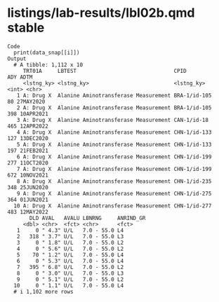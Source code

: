 # listings/lab-results/lbl02b.qmd stable

    Code
      print(data_snap[[i]])
    Output
      # A tibble: 1,112 x 10
         TRT01A     LBTEST                               CPID           ADY ADTM     
         <lstng_ky> <lstng_ky>                           <lstng_ky>   <int> <chr>    
       1 A: Drug X  Alanine Aminotransferase Measurement BRA-1/id-105    80 27MAY2020
       2 A: Drug X  Alanine Aminotransferase Measurement BRA-1/id-105   398 10APR2021
       3 A: Drug X  Alanine Aminotransferase Measurement CAN-1/id-18    465 12APR2022
       4 A: Drug X  Alanine Aminotransferase Measurement CHN-1/id-133   127 13DEC2020
       5 A: Drug X  Alanine Aminotransferase Measurement CHN-1/id-133   197 21FEB2021
       6 A: Drug X  Alanine Aminotransferase Measurement CHN-1/id-199   277 11OCT2020
       7 A: Drug X  Alanine Aminotransferase Measurement CHN-1/id-199   672 10NOV2021
       8 A: Drug X  Alanine Aminotransferase Measurement CHN-1/id-235   348 25JUN2020
       9 A: Drug X  Alanine Aminotransferase Measurement CHN-1/id-275   364 01JUN2021
      10 A: Drug X  Alanine Aminotransferase Measurement CHN-1/id-277   483 12MAY2022
           DLD AVAL   AVALU LBNRNG     ANRIND_GR
         <dbl> <chr>  <fct> <chr>      <fct>    
       1     0 " 4.3" U/L   7.0 - 55.0 L4       
       2   318 " 3.7" U/L   7.0 - 55.0 L3       
       3     0 " 1.8" U/L   7.0 - 55.0 L2       
       4     0 " 5.6" U/L   7.0 - 55.0 L2       
       5    70 " 1.2" U/L   7.0 - 55.0 L4       
       6     0 " 5.3" U/L   7.0 - 55.0 L4       
       7   395 " 6.8" U/L   7.0 - 55.0 L2       
       8     0 " 3.0" U/L   7.0 - 55.0 L3       
       9     0 " 5.1" U/L   7.0 - 55.0 L2       
      10     0 " 1.1" U/L   7.0 - 55.0 L4       
      # i 1,102 more rows

